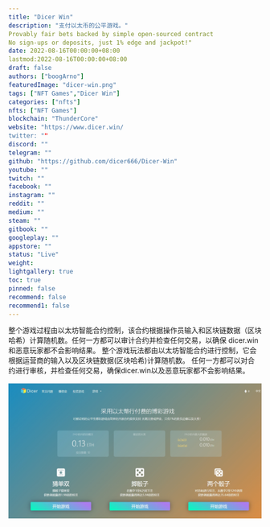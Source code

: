 ```yaml
---
title: "Dicer Win"
description: "支付以太币的公平游戏。"
Provably fair bets backed by simple open-sourced contract
No sign-ups or deposits, just 1% edge and jackpot!"
date: 2022-08-16T00:00:00+08:00
lastmod:2022-08-16T00:00:00+08:00
draft: false
authors: ["boogArno"]
featuredImage: "dicer-win.png"
tags: ["NFT Games","Dicer Win"]
categories: ["nfts"]
nfts: ["NFT Games"]
blockchain: "ThunderCore"
website: "https://www.dicer.win/
twitter: ""
discord: ""
telegram: ""
github: "https://github.com/dicer666/Dicer-Win"
youtube: ""
twitch: ""
facebook: ""
instagram: ""
reddit: ""
medium: ""
steam: ""
gitbook: ""
googleplay: ""
appstore: ""
status: "Live"
weight: 
lightgallery: true
toc: true
pinned: false
recommend: false
recommend1: false
---
```



整个游戏过程由以太坊智能合约控制，该合约根据操作员输入和区块链数据（区块哈希）计算随机数。任何一方都可以审计合约并检查任何交易，以确保 dicer.win 和恶意玩家都不会影响结果。 整个游戏玩法都由以太坊智能合约进行控制，它会根据运营商的输入以及区块链数据(区块哈希)计算随机数。 任何一方都可以对合约进行审核，并检查任何交易，确保dicer.win以及恶意玩家都不会影响结果。

![1](1.jpg)